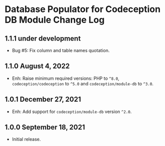 # Database Populator for Codeception DB Module Change Log

## 1.1.1 under development

- Bug #5: Fix column and table names quotation.

## 1.1.0 August 4, 2022

- Enh: Raise minimum required versions: PHP to `^8.0`, `codeception/codeception` to `^5.0` and
  `codeception/module-db` to `^3.0`.

## 1.0.1 December 27, 2021

- Enh: Add support for `codeception/module-db` version `^2.0`.

## 1.0.0 September 18, 2021

- Initial release.
